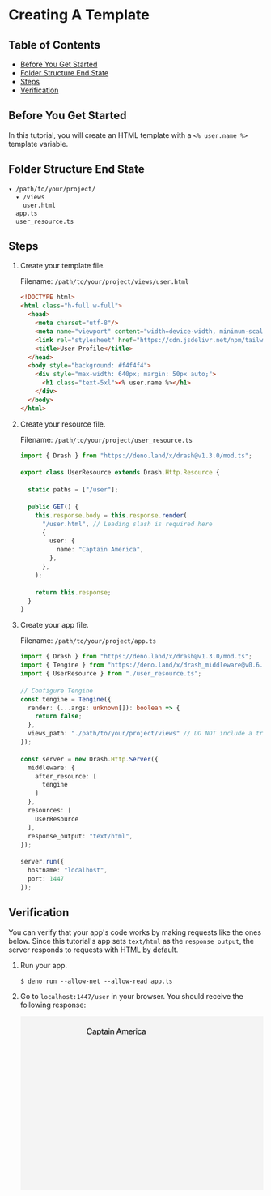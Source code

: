 # Creating A Template

## Table of Contents

* [Before You Get Started](#before-you-get-started)
* [Folder Structure End State](#folder-structure-end-state)
* [Steps](#steps)
* [Verification](#verification)

## Before You Get Started

In this tutorial, you will create an HTML template with a `<% user.name %>` template variable.

## Folder Structure End State

```
▾ /path/to/your/project/
  ▾ /views
    user.html
  app.ts
  user_resource.ts
```

## Steps

1. Create your template file.

    Filename: `/path/to/your/project/views/user.html`

    ```html
    <!DOCTYPE html>
    <html class="h-full w-full">
      <head>
        <meta charset="utf-8"/>
        <meta name="viewport" content="width=device-width, minimum-scale=1.0, user-scalable=no"/>
        <link rel="stylesheet" href="https://cdn.jsdelivr.net/npm/tailwindcss/dist/tailwind.min.css">
        <title>User Profile</title>
      </head>
      <body style="background: #f4f4f4">
        <div style="max-width: 640px; margin: 50px auto;">
          <h1 class="text-5xl"><% user.name %></h1>
        </div>
      </body>
    </html>
    ```

2. Create your resource file.

    Filename: `/path/to/your/project/user_resource.ts`
    
    ```typescript
    import { Drash } from "https://deno.land/x/drash@v1.3.0/mod.ts";

    export class UserResource extends Drash.Http.Resource {

      static paths = ["/user"];

      public GET() {
        this.response.body = this.response.render(
          "/user.html", // Leading slash is required here
          {
            user: {
              name: "Captain America",
            },
          },
        );

        return this.response;
      }
    }
    ```

3. Create your app file.

    Filename: `/path/to/your/project/app.ts`
    
    ```typescript
    import { Drash } from "https://deno.land/x/drash@v1.3.0/mod.ts";
    import { Tengine } from "https://deno.land/x/drash_middleware@v0.6.1/tengine/mod.ts";
    import { UserResource } from "./user_resource.ts";
    
    // Configure Tengine
    const tengine = Tengine({
      render: (...args: unknown[]): boolean => {
        return false;
      },
      views_path: "./path/to/your/project/views" // DO NOT include a trailing slash
    });

    const server = new Drash.Http.Server({
      middleware: {
        after_resource: [
          tengine
        ]
      },
      resources: [
        UserResource
      ],
      response_output: "text/html",
    });

    server.run({
      hostname: "localhost",
      port: 1447
    });
    ```

## Verification

You can verify that your app's code works by making requests like the ones below. Since this tutorial's app sets `text/html` as the `response_output`, the server responds to requests with HTML by default.

1. Run your app.

    ```shell
    $ deno run --allow-net --allow-read app.ts
    ```
    
2. Go to `localhost:1447/user` in your browser. You should receive the following response:

    ![Creating A Template](./img/creating_a_template.png)
